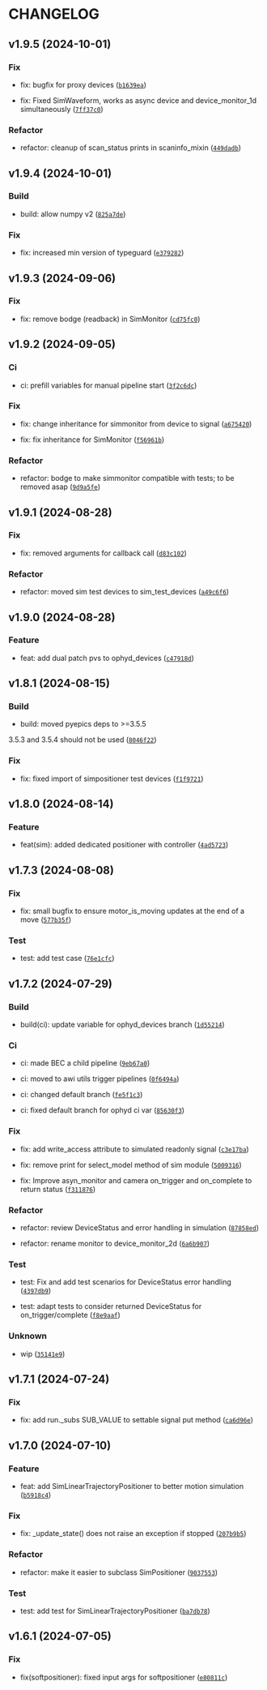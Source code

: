 # CHANGELOG

## v1.9.5 (2024-10-01)

### Fix

* fix: bugfix for proxy devices ([`b1639ea`](https://gitlab.psi.ch/bec/ophyd_devices/-/commit/b1639ea3baddec722a444b7c65bdc39d763b7d07))

* fix: Fixed SimWaveform, works as async device and device_monitor_1d simultaneously ([`7ff37c0`](https://gitlab.psi.ch/bec/ophyd_devices/-/commit/7ff37c0dcdd87bfa8f518b1dd7acc4aab353b71f))

### Refactor

* refactor: cleanup of scan_status prints in scaninfo_mixin ([`449dadb`](https://gitlab.psi.ch/bec/ophyd_devices/-/commit/449dadb593a0432d31f905e4e507102d0c4f3fd6))

## v1.9.4 (2024-10-01)

### Build

* build: allow numpy v2 ([`825a7de`](https://gitlab.psi.ch/bec/ophyd_devices/-/commit/825a7dee5e948d9decb4e8649c0573a2d9d4b83f))

### Fix

* fix: increased min version of typeguard ([`e379282`](https://gitlab.psi.ch/bec/ophyd_devices/-/commit/e3792826644e01adf84435891d500ec5bef85cda))

## v1.9.3 (2024-09-06)

### Fix

* fix: remove bodge (readback) in SimMonitor ([`cd75fc0`](https://gitlab.psi.ch/bec/ophyd_devices/-/commit/cd75fc0e01e565445f7176e52faada264544d439))

## v1.9.2 (2024-09-05)

### Ci

* ci: prefill variables for manual pipeline start ([`3f2c6dc`](https://gitlab.psi.ch/bec/ophyd_devices/-/commit/3f2c6dc4efddfa06bebff13ac2984e45efd13a90))

### Fix

* fix: change inheritance for simmonitor from device to signal ([`a675420`](https://gitlab.psi.ch/bec/ophyd_devices/-/commit/a6754208a0991f8ccf546cbb2bee015f6daecb93))

* fix: fix inheritance for SimMonitor ([`f56961b`](https://gitlab.psi.ch/bec/ophyd_devices/-/commit/f56961ba8c179d4ca75e574fd8565ae4c3f41eed))

### Refactor

* refactor: bodge to make simmonitor compatible with tests; to be removed asap ([`9d9a5fe`](https://gitlab.psi.ch/bec/ophyd_devices/-/commit/9d9a5fe305981f845c87e3417dd1072d2b8692b0))

## v1.9.1 (2024-08-28)

### Fix

* fix: removed arguments for callback call ([`d83c102`](https://gitlab.psi.ch/bec/ophyd_devices/-/commit/d83c102d14430b9acd8525d1d61e6e092d9f6043))

### Refactor

* refactor: moved sim test devices to sim_test_devices ([`a49c6f6`](https://gitlab.psi.ch/bec/ophyd_devices/-/commit/a49c6f6a625a576524fceca62dd0a1582a4a4a7d))

## v1.9.0 (2024-08-28)

### Feature

* feat: add dual patch pvs to ophyd_devices ([`c47918d`](https://gitlab.psi.ch/bec/ophyd_devices/-/commit/c47918d6e7ff41721aa4fa67043ff6cd1aeee2c7))

## v1.8.1 (2024-08-15)

### Build

* build: moved pyepics deps to &gt;=3.5.5

3.5.3 and 3.5.4 should not be used ([`8046f22`](https://gitlab.psi.ch/bec/ophyd_devices/-/commit/8046f22a807f94f1dc7d9ab77ab3b9c3ce821633))

### Fix

* fix: fixed import of simpositioner test devices ([`f1f9721`](https://gitlab.psi.ch/bec/ophyd_devices/-/commit/f1f9721fe9c71da747558e4bb005c04592aa2bde))

## v1.8.0 (2024-08-14)

### Feature

* feat(sim): added dedicated positioner with controller ([`4ad5723`](https://gitlab.psi.ch/bec/ophyd_devices/-/commit/4ad57230e327c3714a03ae138bc12a5028acb1dd))

## v1.7.3 (2024-08-08)

### Fix

* fix: small bugfix to ensure motor_is_moving updates at the end of a move ([`577b35f`](https://gitlab.psi.ch/bec/ophyd_devices/-/commit/577b35f287ec997a41ce27fae2db9bbc669a2d9d))

### Test

* test: add test case ([`76e1cfc`](https://gitlab.psi.ch/bec/ophyd_devices/-/commit/76e1cfc4aade9c691d9b5bfd4db0b678b7e2f1cc))

## v1.7.2 (2024-07-29)

### Build

* build(ci): update variable for ophyd_devices branch ([`1d55214`](https://gitlab.psi.ch/bec/ophyd_devices/-/commit/1d55214fbd25a111f8a81d804fd7f39470934c74))

### Ci

* ci: made BEC a child pipeline ([`9eb67a0`](https://gitlab.psi.ch/bec/ophyd_devices/-/commit/9eb67a0900159248e785b17e4250ae6a7e954348))

* ci: moved to awi utils trigger pipelines ([`0f6494a`](https://gitlab.psi.ch/bec/ophyd_devices/-/commit/0f6494ae2caafc0727a394683718031670614aeb))

* ci: changed default branch ([`fe5f1c3`](https://gitlab.psi.ch/bec/ophyd_devices/-/commit/fe5f1c314f51cb07bae4044a406ed5dc738c7837))

* ci: fixed default branch for ophyd ci var ([`85630f3`](https://gitlab.psi.ch/bec/ophyd_devices/-/commit/85630f3d733897945ef3421b9805e66191edb537))

### Fix

* fix: add write_access attribute to simulated readonly signal ([`c3e17ba`](https://gitlab.psi.ch/bec/ophyd_devices/-/commit/c3e17ba05632309adcc896f858e52ecb07048a30))

* fix: remove print for select_model method of sim module ([`5009316`](https://gitlab.psi.ch/bec/ophyd_devices/-/commit/5009316a82897d739b2a26eb341e9f5a1e083e51))

* fix: Improve asyn_monitor and camera on_trigger and on_complete to return status ([`f311876`](https://gitlab.psi.ch/bec/ophyd_devices/-/commit/f3118765b0efc38dd12a3d72d290e517490f9fbf))

### Refactor

* refactor: review DeviceStatus and error handling in simulation ([`87858ed`](https://gitlab.psi.ch/bec/ophyd_devices/-/commit/87858edfe290cb711bc30c2f3ba2653460d15af6))

* refactor: rename monitor to device_monitor_2d ([`6a6b907`](https://gitlab.psi.ch/bec/ophyd_devices/-/commit/6a6b907022532e20626b8ed97d347da04beea4b0))

### Test

* test: Fix and add test scenarios for DeviceStatus error handling ([`4397db9`](https://gitlab.psi.ch/bec/ophyd_devices/-/commit/4397db919a852d70c53d80a532540eaabdffc3ad))

* test: adapt tests to consider returned DeviceStatus for on_trigger/complete ([`f8e9aaf`](https://gitlab.psi.ch/bec/ophyd_devices/-/commit/f8e9aaf55a5734f3bf557bbf5e51eb7ea41257d4))

### Unknown

* wip ([`35141e9`](https://gitlab.psi.ch/bec/ophyd_devices/-/commit/35141e94b1c8a6ba70e96b915b45871d19bd5f7e))

## v1.7.1 (2024-07-24)

### Fix

* fix: add run._subs SUB_VALUE to settable signal put method ([`ca6d96e`](https://gitlab.psi.ch/bec/ophyd_devices/-/commit/ca6d96e25b4a2d5011c0882e512b84e16cf7b264))

## v1.7.0 (2024-07-10)

### Feature

* feat: add SimLinearTrajectoryPositioner to better motion simulation ([`b5918c4`](https://gitlab.psi.ch/bec/ophyd_devices/-/commit/b5918c424de005d1510afedc05b0e217fd09616e))

### Fix

* fix: _update_state() does not raise an exception if stopped ([`207b9b5`](https://gitlab.psi.ch/bec/ophyd_devices/-/commit/207b9b571c6df1c2de75b187e794d2dcd7bd0108))

### Refactor

* refactor: make it easier to subclass SimPositioner ([`9037553`](https://gitlab.psi.ch/bec/ophyd_devices/-/commit/903755325230b2c93eba219dd0e4d2aadd05d16f))

### Test

* test: add test for SimLinearTrajectoryPositioner ([`ba7db78`](https://gitlab.psi.ch/bec/ophyd_devices/-/commit/ba7db7819439c89c3f160acaf399b1ffd538ac7f))

## v1.6.1 (2024-07-05)

### Fix

* fix(softpositioner): fixed input args for softpositioner ([`e80811c`](https://gitlab.psi.ch/bec/ophyd_devices/-/commit/e80811c19736cd70be2dbcfac0bcedfe975bf419))
